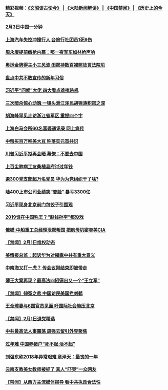 #### 精彩视频：[《文昭谈古论今》](https://github.com/gfw-breaker/wenzhao/blob/master/README.md?t=02031512) | [《大陆新闻解读》](https://github.com/gfw-breaker/ntdtv-comedy/blob/master/README.md?t=02031512) | [《中国禁闻》](https://github.com/gfw-breaker/ntdtv-news/blob/master/README.md?t=02031512) | [《历史上的今天》](https://github.com/gfw-breaker/today-in-history/blob/master/README.md?t=02031512) 

#### [2月3日中国一分钟](../pages/prog204/a102503837.md?t=02031512) 

#### [上海汽车失控冲撞行人 台旅行社团员1死9伤](../pages/prog204/a102503753.md?t=02031512) 

#### [周永康提前缴枪内幕：那一夜军车如林枪声响](../pages/prog204/a102503611.md?t=02031512) 

#### [奥运金牌得主小三风波 闺密持数百裸照放言法院见](../pages/prog204/a102503607.md?t=02031512) 

#### [盘点中共不敢宣传的新年习俗](../pages/prog204/a102503575.md?t=02031512) 

#### [习近平“问候”大佬 四大看点难掩杀机](../pages/prog204/a102503556.md?t=02031512) 

#### [三次暗杀惊心动魄 一镜头泄江泽民胡锦涛积怨之深](../pages/prog204/a102502839.md?t=02031512) 

#### [胡海峰罕见走访浙江省军区 重提四个字](../pages/prog204/a102503505.md?t=02031512) 

#### [上海白马会所60名富婆通讯录  网上疯传](../pages/prog204/a102503478.md?t=02031512) 

#### [中粮买百万吨美大豆 称落实元首共识](../pages/prog204/a102503396.md?t=02031512) 

#### [川普习近平拟再会晤 幕僚：不要去中国](../pages/prog204/a102503340.md?t=02031512) 

#### [上百尘肺病工友桑植县府讨过年钱](../pages/prog204/a102503280.md?t=02031512) 


#### [逾300党支部超万名党员 华为为党组织干了啥?](../pages/prog204/a102503232.md?t=02031512) 

#### [陆400上市公司业绩突“变脸” 暴亏3300亿](../pages/prog204/a102502978.md?t=02031512) 

#### [习近平现身北京前门包饺子引围观](../pages/prog204/a102502913.md?t=02031512) 

#### [2019谁在中国称王？“赵钱孙李”都没戏](../pages/prog204/a102502853.md?t=02031512) 

#### [俄媒:中船重工总经理泄密叛国 把航母机密卖美CIA](../pages/prog204/a102502788.md?t=02031512) 

#### [【禁闻】2月1日维权动态](../pages/prog204/a102502792.md?t=02031512) 

#### [美情报总监：起诉华为对揭露中共有重大意义](../pages/prog204/a102502775.md?t=02031512) 

#### [中南海又打一虎？ 传会议刚结束即被带走](../pages/prog204/a102502755.md?t=02031512) 

#### [薄王大案再现？最高法四招逼出又一个“王立军”](../pages/prog204/a102502716.md?t=02031512) 

#### [【禁闻】伸冤之悲 中国访民美国拦刘鹤](../pages/prog204/a102502743.md?t=02031512) 

#### [王全璋妻与6国官员见面 吁国际社会施压北京](../pages/prog204/a102502714.md?t=02031512) 

#### [【禁闻】2月1日退党精选](../pages/prog204/a102502734.md?t=02031512) 

#### [中共最高法人事震荡 周强去留引外界聚焦](../pages/prog204/a102502704.md?t=02031512) 

#### [过年难 中国养猪户“死不起 活不起”](../pages/prog204/a102502297.md?t=02031512) 

#### [刘强东称2018年异常艰难 章泽天：最丧的一年](../pages/prog204/a102502644.md?t=02031512) 

#### [云南支教美女教师被抓了 真人“吓哭”一众网友](../pages/prog204/a102502584.md?t=02031512) 

#### [【禁闻】从西方主流媒体报导 看中共执政合法性](../pages/prog204/a102502567.md?t=02031512) 

